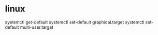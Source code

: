 # linux
syetemctl get-default
systemctl set-default graphical.target
systemctl set-default multi-user.target
